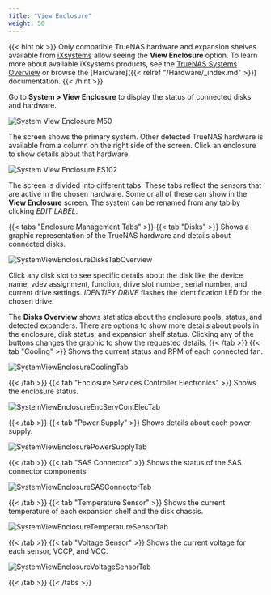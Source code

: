 ```yaml
---
title: "View Enclosure"
weight: 50
---
```


{{< hint ok >}}
Only compatible TrueNAS hardware and expansion shelves available from [iXsystems](https://www.ixsystems.com/) allow seeing the **View Enclosure** option.
To learn more about available iXsystems products, see the [TrueNAS Systems Overview](https://www.truenas.com/systems-overview/) or browse the [Hardware]({{< relref "/Hardware/_index.md" >}}) documentation.
{{< /hint >}}

Go to **System > View Enclosure** to display the status of connected disks and hardware.

![System View Enclosure M50](/images/CORE/12.0/SystemViewEnclosureM50.png "M50 Enclosure")

The screen shows the primary system.
Other detected TrueNAS hardware is available from a column on the right side of the screen.
Click an enclosure to show details about that hardware. 

![System View Enclosure ES102](/images/CORE/12.0/SystemViewEnclosureES102.png "System View Enclosure ES102")

The screen is divided into different tabs.
These tabs reflect the sensors that are active in the chosen hardware.
Some or all of these can show in the **View Enclosure** screen.
The system can be renamed from any tab by clicking *EDIT LABEL*.

{{< tabs "Enclosure Management Tabs" >}}
{{< tab "Disks" >}}
Shows a graphic representation of the TrueNAS hardware and details about connected disks.

![SystemViewEnclosureDisksTabOverview](/images/CORE/12.0/SystemViewEnclosureDisksTabOverviewUpdate.png "Disks")

Click any disk slot to see specific details about the disk like the device name, vdev assignment, function, drive slot number, serial number, and current drive settings.
*IDENTIFY DRIVE* flashes the identification LED for the chosen drive.

The **Disks Overview** shows statistics about the enclosure pools, status, and detected expanders.
There are options to show more details about pools in the enclosure, disk status, and expansion shelf status.
Clicking any of the buttons changes the graphic to show the requested details.
{{< /tab >}}
{{< tab "Cooling" >}}
Shows the current status and RPM of each connected fan.

![SystemViewEnclosureCoolingTab](/images/CORE/12.0/SystemViewEnclosureCoolingTab.png "Cooling")

{{< /tab >}}
{{< tab "Enclosure Services Controller Electronics" >}}
Shows the enclosure status.

![SystemViewEnclosureEncServContElecTab](/images/CORE/12.0/SystemViewEnclosureEncServContElecTab.png "Enclosure Services Controller Electronics")

{{< /tab >}}
{{< tab "Power Supply" >}}
Shows details about each power supply.

![SystemViewEnclosurePowerSupplyTab](/images/CORE/12.0/SystemViewEnclosurePowerSupplyTab.png "Power Supply")

{{< /tab >}}
{{< tab "SAS Connector" >}}
Shows the status of the SAS connector components.

![SystemViewEnclosureSASConnectorTab](/images/CORE/12.0/SystemViewEnclosureSASConnectorTab.png "SAS Connector")

{{< /tab >}}
{{< tab "Temperature Sensor" >}}
Shows the current temperature of each expansion shelf and the disk chassis.

![SystemViewEnclosureTemperatureSensorTab](/images/CORE/12.0/SystemViewEnclosureTemperatureSensorTab.png "Temperature Sensor")

{{< /tab >}}
{{< tab "Voltage Sensor" >}}
Shows the current voltage for each sensor, VCCP, and VCC.

![SystemViewEnclosureVoltageSensorTab](/images/CORE/12.0/SystemViewEnclosureVoltageSensorTab.png "Voltage Sensor")

{{< /tab >}}
{{< /tabs >}}
